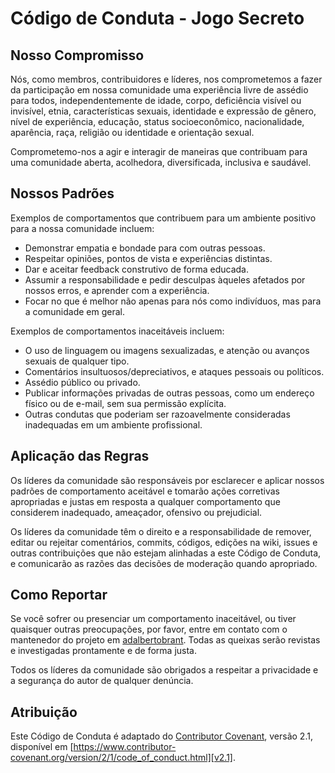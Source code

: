 # Código de Conduta - Jogo Secreto

## Nosso Compromisso

Nós, como membros, contribuidores e líderes, nos comprometemos a fazer da participação em nossa comunidade uma experiência livre de assédio para todos, independentemente de idade, corpo, deficiência visível ou invisível, etnia, características sexuais, identidade e expressão de gênero, nível de experiência, educação, status socioeconômico, nacionalidade, aparência, raça, religião ou identidade e orientação sexual.

Comprometemo-nos a agir e interagir de maneiras que contribuam para uma comunidade aberta, acolhedora, diversificada, inclusiva e saudável.

## Nossos Padrões

Exemplos de comportamentos que contribuem para um ambiente positivo para a nossa comunidade incluem:

* Demonstrar empatia e bondade para com outras pessoas.
* Respeitar opiniões, pontos de vista e experiências distintas.
* Dar e aceitar feedback construtivo de forma educada.
* Assumir a responsabilidade e pedir desculpas àqueles afetados por nossos erros, e aprender com a experiência.
* Focar no que é melhor não apenas para nós como indivíduos, mas para a comunidade em geral.

Exemplos de comportamentos inaceitáveis incluem:

* O uso de linguagem ou imagens sexualizadas, e atenção ou avanços sexuais de qualquer tipo.
* Comentários insultuosos/depreciativos, e ataques pessoais ou políticos.
* Assédio público ou privado.
* Publicar informações privadas de outras pessoas, como um endereço físico ou de e-mail, sem sua permissão explícita.
* Outras condutas que poderiam ser razoavelmente consideradas inadequadas em um ambiente profissional.

## Aplicação das Regras

Os líderes da comunidade são responsáveis por esclarecer e aplicar nossos padrões de comportamento aceitável e tomarão ações corretivas apropriadas e justas em resposta a qualquer comportamento que considerem inadequado, ameaçador, ofensivo ou prejudicial.

Os líderes da comunidade têm o direito e a responsabilidade de remover, editar ou rejeitar comentários, commits, códigos, edições na wiki, issues e outras contribuições que não estejam alinhadas a este Código de Conduta, e comunicarão as razões das decisões de moderação quando apropriado.

## Como Reportar

Se você sofrer ou presenciar um comportamento inaceitável, ou tiver quaisquer outras preocupações, por favor, entre em contato com o mantenedor do projeto em [adalbertobrant](https://github.com/adalbertobrant). Todas as queixas serão revistas e investigadas prontamente e de forma justa.

Todos os líderes da comunidade são obrigados a respeitar a privacidade e a segurança do autor de qualquer denúncia.

## Atribuição

Este Código de Conduta é adaptado do [Contributor Covenant][homepage], versão 2.1, disponível em [https://www.contributor-covenant.org/version/2/1/code_of_conduct.html][v2.1].

[homepage]: https://www.contributor-covenant.org
[v2.1]: https://www.contributor-covenant.org/version/2/1/code_of_conduct.html
